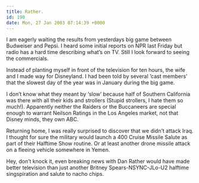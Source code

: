 ```yaml
---
title: Rather.
id: 190
date: Mon, 27 Jan 2003 07:14:39 +0000
---
```


I am eagerly waiting the results from yesterdays big game between Budweiser and Pepsi. I heard some initial reports on NPR last Friday but radio has a hard time describing what’s on TV. Still I look forward to seeing the commercials.  

Instead of planting myself in front of the television for ten hours, the wife and I made way for Disneyland. I had been told by several ‘cast members’ that the slowest day of the year was in January during the big game.  

I don’t know what they meant by ‘slow’ because half of Southern California was there with all their kids and strollers (Stupid strollers, I hate them so much!). Apparently neither the Raiders or the Buccaneers are special enough to warrant Neilson Ratings in the Los Angeles market, not that Disney minds, they own <span class="caps">ABC</span>.  

Returning home, I was really surprised to discover that we didn’t attack Iraq. I thought for sure the military would launch a 400 Cruise Missile Salute as part of their Halftime Show routine. Or at least another drone missile attack on a fleeing vehicle somewhere in Yemen.  

Hey, don’t knock it, even breaking news with Dan Rather would have made better television than just another Britney Spears-<span class="caps">NSYNC</span>-JLo-U2 halftime singspiration and salute to nacho chips.





